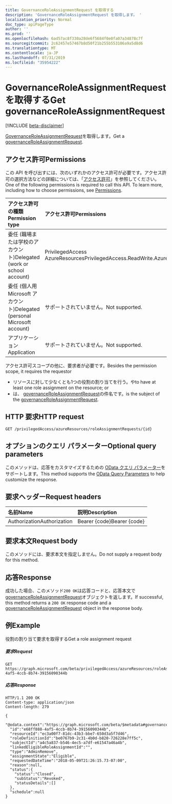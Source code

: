 ```yaml
---
title: GovernanceRoleAssignmentRequest を取得する
description: 'GovernanceRoleAssignmentRequest を取得します。 '
localization_priority: Normal
doc_type: apiPageType
author: ''
ms.prod: ''
ms.openlocfilehash: 6ad57ac8f330a28de6f5684f0e0fa07a34878c7f
ms.sourcegitcommit: 2c62457e57467b8d50f21b255b553106a9a5d8d6
ms.translationtype: MT
ms.contentlocale: ja-JP
ms.lasthandoff: 07/31/2019
ms.locfileid: "35954222"
---
```

# <a name="get-governanceroleassignmentrequest"></a><span data-ttu-id="f95c7-103">GovernanceRoleAssignmentRequest を取得する</span><span class="sxs-lookup"><span data-stu-id="f95c7-103">Get governanceRoleAssignmentRequest</span></span>

[!INCLUDE [beta-disclaimer](../../includes/beta-disclaimer.md)]

<span data-ttu-id="f95c7-104">[GovernanceRoleAssignmentRequest](../resources/governanceroleassignmentrequest.md)を取得します。</span><span class="sxs-lookup"><span data-stu-id="f95c7-104">Get a [governanceRoleAssignmentRequest](../resources/governanceroleassignmentrequest.md).</span></span> 

## <a name="permissions"></a><span data-ttu-id="f95c7-105">アクセス許可</span><span class="sxs-lookup"><span data-stu-id="f95c7-105">Permissions</span></span>
<span data-ttu-id="f95c7-p101">この API を呼び出すには、次のいずれかのアクセス許可が必要です。アクセス許可の選択方法などの詳細については、「[アクセス許可](/graph/permissions-reference)」を参照してください。</span><span class="sxs-lookup"><span data-stu-id="f95c7-p101">One of the following permissions is required to call this API. To learn more, including how to choose permissions, see [Permissions](/graph/permissions-reference).</span></span>

|<span data-ttu-id="f95c7-108">アクセス許可の種類</span><span class="sxs-lookup"><span data-stu-id="f95c7-108">Permission type</span></span>      | <span data-ttu-id="f95c7-109">アクセス許可</span><span class="sxs-lookup"><span data-stu-id="f95c7-109">Permissions</span></span>              |
|:--------------------|:---------------------------------------------------------|
|<span data-ttu-id="f95c7-110">委任 (職場または学校のアカウント)</span><span class="sxs-lookup"><span data-stu-id="f95c7-110">Delegated (work or school account)</span></span> | <span data-ttu-id="f95c7-111">PrivilegedAccess AzureResources</span><span class="sxs-lookup"><span data-stu-id="f95c7-111">PrivilegedAccess.ReadWrite.AzureResources</span></span>  |
|<span data-ttu-id="f95c7-112">委任 (個人用 Microsoft アカウント)</span><span class="sxs-lookup"><span data-stu-id="f95c7-112">Delegated (personal Microsoft account)</span></span> | <span data-ttu-id="f95c7-113">サポートされていません。</span><span class="sxs-lookup"><span data-stu-id="f95c7-113">Not supported.</span></span>    |
|<span data-ttu-id="f95c7-114">アプリケーション</span><span class="sxs-lookup"><span data-stu-id="f95c7-114">Application</span></span> | <span data-ttu-id="f95c7-115">サポートされていません。</span><span class="sxs-lookup"><span data-stu-id="f95c7-115">Not supported.</span></span> |

<span data-ttu-id="f95c7-116">アクセス許可スコープの他に、要求者が必要です。</span><span class="sxs-lookup"><span data-stu-id="f95c7-116">Besides the permission scope, it requires the requestor</span></span> 
*   <span data-ttu-id="f95c7-117">リソースに対して少なくとも1つの役割の割り当てを行う。や</span><span class="sxs-lookup"><span data-stu-id="f95c7-117">to have at least one role assignment on the resource; or</span></span>
*   <span data-ttu-id="f95c7-118">は、 [governanceRoleAssignmentRequest](../resources/governanceroleassignmentrequest.md)の件名です。</span><span class="sxs-lookup"><span data-stu-id="f95c7-118">is the subject of the [governanceRoleAssignmentRequest](../resources/governanceroleassignmentrequest.md).</span></span>

## <a name="http-request"></a><span data-ttu-id="f95c7-119">HTTP 要求</span><span class="sxs-lookup"><span data-stu-id="f95c7-119">HTTP request</span></span>
<!-- { "blockType": "ignored" } -->
```http
GET /privilegedAccess/azureResources/roleAssignmentRequests/{id}
```
## <a name="optional-query-parameters"></a><span data-ttu-id="f95c7-120">オプションのクエリ パラメーター</span><span class="sxs-lookup"><span data-stu-id="f95c7-120">Optional query parameters</span></span>
<span data-ttu-id="f95c7-121">このメソッドは、応答をカスタマイズするための [OData クエリ パラメーター](/graph/query-parameters)をサポートします。</span><span class="sxs-lookup"><span data-stu-id="f95c7-121">This method supports the [OData Query Parameters](/graph/query-parameters) to help customize the response.</span></span>

## <a name="request-headers"></a><span data-ttu-id="f95c7-122">要求ヘッダー</span><span class="sxs-lookup"><span data-stu-id="f95c7-122">Request headers</span></span>
| <span data-ttu-id="f95c7-123">名前</span><span class="sxs-lookup"><span data-stu-id="f95c7-123">Name</span></span>      |<span data-ttu-id="f95c7-124">説明</span><span class="sxs-lookup"><span data-stu-id="f95c7-124">Description</span></span>|
|:----------|:----------|
| <span data-ttu-id="f95c7-125">Authorization</span><span class="sxs-lookup"><span data-stu-id="f95c7-125">Authorization</span></span>  | <span data-ttu-id="f95c7-126">Bearer {code}</span><span class="sxs-lookup"><span data-stu-id="f95c7-126">Bearer {code}</span></span>|

## <a name="request-body"></a><span data-ttu-id="f95c7-127">要求本文</span><span class="sxs-lookup"><span data-stu-id="f95c7-127">Request body</span></span>
<span data-ttu-id="f95c7-128">このメソッドには、要求本文を指定しません。</span><span class="sxs-lookup"><span data-stu-id="f95c7-128">Do not supply a request body for this method.</span></span>

## <a name="response"></a><span data-ttu-id="f95c7-129">応答</span><span class="sxs-lookup"><span data-stu-id="f95c7-129">Response</span></span>
<span data-ttu-id="f95c7-130">成功した場合、このメソッド`200 OK`は応答コードと、応答本文で[governanceRoleAssignmentRequest](../resources/governanceroleassignmentrequest.md)オブジェクトを返します。</span><span class="sxs-lookup"><span data-stu-id="f95c7-130">If successful, this method returns a `200 OK` response code and a [governanceRoleAssignmentRequest](../resources/governanceroleassignmentrequest.md) object in the response body.</span></span>

## <a name="example"></a><span data-ttu-id="f95c7-131">例</span><span class="sxs-lookup"><span data-stu-id="f95c7-131">Example</span></span>
<span data-ttu-id="f95c7-132">役割の割り当て要求を取得する</span><span class="sxs-lookup"><span data-stu-id="f95c7-132">Get a role assignment request</span></span>
<!-- {
  "blockType": "request",
  "name": "get_governanceroleassignmentrequest"
}-->
##### <a name="request"></a><span data-ttu-id="f95c7-133">要求</span><span class="sxs-lookup"><span data-stu-id="f95c7-133">Request</span></span>

```http
GET https://graph.microsoft.com/beta/privilegedAccess/azureResources/roleAssignmentRequests/e68ff888-4af5-4ccb-8b74-39156090344b
```
##### <a name="response"></a><span data-ttu-id="f95c7-134">応答</span><span class="sxs-lookup"><span data-stu-id="f95c7-134">Response</span></span>
<!-- {
  "blockType": "response",
  "truncated": true,
  "@odata.type": "microsoft.graph.governanceRoleAssignmentRequest"
} -->
```http
HTTP/1.1 200 OK
Content-type: application/json
Content-length: 279

{
  "@odata.context":"https://graph.microsoft.com/beta/$metadata#governanceRoleAssignmentRequests/$entity",
  "id":"e68ff888-4af5-4ccb-8b74-39156090344b",
  "resourceId":"ec3a00f7-81dc-43b3-bbe7-650d3a5f7d46",
  "roleDefinitionId":"be0767b9-2c31-4b0d-b820-726228e7ff5c",
  "subjectId":"a4c5a837-b546-4ec5-a7df-e61547a46a4b",
  "linkedEligibleRoleAssignmentId":"",
  "type":"AdminRemove",
  "assignmentState":"Eligible",
  "requestedDateTime":"2018-05-09T21:26:15.73-07:00",
  "reason":null,
  "status":{
    "status":"Closed",
    "subStatus":"Revoked",
    "statusDetails":[]
  },
  "schedule":null
}
```


<!-- uuid: 8fcb5dbc-d5aa-4681-8e31-b001d5168d79
2015-10-25 14:57:30 UTC -->
<!--
{
  "type": "#page.annotation",
  "description": "Get governanceRoleAssignmentRequest",
  "keywords": "",
  "section": "documentation",
  "tocPath": "",
  "suppressions": []
}
-->
